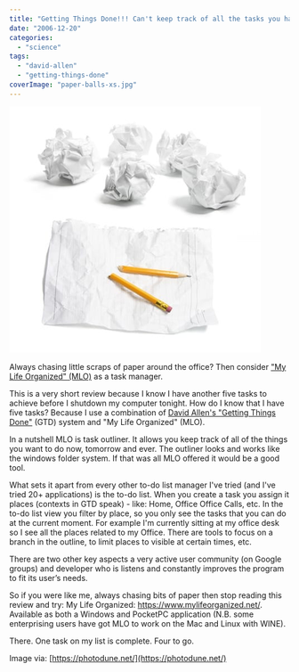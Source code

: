 ```yaml
---
title: "Getting Things Done!!! Can't keep track of all the tasks you have to do? Need a better tool to implement GTD?"
date: "2006-12-20"
categories: 
  - "science"
tags: 
  - "david-allen"
  - "getting-things-done"
coverImage: "paper-balls-xs.jpg"
---
```


![Paper Balls- image licensed from Photodune](images/paper-balls-xs.jpg)

Always chasing little scraps of paper around the office? Then consider ["My Life Organized" (MLO)](https://www.mylifeorganized.net/) as a task manager.

This is a very short review because I know I have another five tasks to achieve before I shutdown my computer tonight. How do I know that I have five tasks? Because I use a combination of [David Allen's "Getting Things Done"](https://www.amazon.com/Getting-Things-Done-Stress-Free-Productivity/dp/0142000280/&tag=notesfromatoo-20) (GTD) system and "My Life Organized" (MLO).

In a nutshell MLO is task outliner. It allows you keep track of all of the things you want to do now, tomorrow and ever. The outliner looks and works like the windows folder system. If that was all MLO offered it would be a good tool.

What sets it apart from every other to-do list manager I've tried (and I've tried 20+ applications) is the to-do list. When you create a task you assign it places (contexts in GTD speak) - like: Home, Office Office Calls, etc. In the to-do list view you filter by place, so you only see the tasks that you can do at the current moment. For example I'm currently sitting at my office desk so I see all the places related to my Office. There are tools to focus on a branch in the outline, to limit places to visible at certain times, etc.

There are two other key aspects a very active user community (on Google groups) and developer who is listens and constantly improves the program to fit its user’s needs.

So if you were like me, always chasing bits of paper then stop reading this review and try: My Life Organized: https://www.mylifeorganized.net/. Available as both a Windows and PocketPC application (N.B. some enterprising users have got MLO to work on the Mac and Linux with WINE).

There. One task on my list is complete. Four to go.

Image via: [https://photodune.net/](https://photodune.net/)
